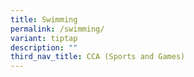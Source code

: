 ```yaml
---
title: Swimming
permalink: /swimming/
variant: tiptap
description: ""
third_nav_title: CCA (Sports and Games)
---
```

